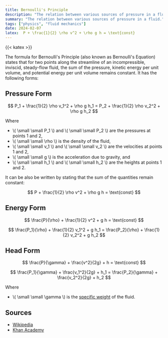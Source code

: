 ```yaml
---
title: Bernoulli's Principle
description: "The relation between various sources of pressure in a fluid."
summary: "The relation between various sources of pressure in a fluid."
tags: ["physics", "fluid mechanics"]
date: 2024-02-07
latex:  P + \frac{1}{2} \rho v^2 + \rho g h = \text{const}
---
```


{{< katex >}}

The formula for Bernoulli's Principle (also known as Bernoulli's Equation) states that for two points along the streamline of an incompressible, inviscid, steady-flow fluid, the sum of the pressure, kinetic energy per unit volume, and potential energy per unit volume remains constant. It has the following forms:

## Pressure Form

$$ P_1 + \frac{1}{2} \rho v_1^2 + \rho g h_1 = P_2 + \frac{1}{2} \rho v_2^2 + \rho g h_2 $$

Where

* \\( \small  \small P_1  \\) and \\( \small  \small P_2  \\) are the pressures at points 1 and 2,
* \\( \small  \small \rho  \\) is the density of the fluid,
* \\( \small  \small v_1  \\) and \\( \small  \small v_2  \\) are the velocities at points 1 and 2,
* \\( \small  \small g  \\) is the acceleration due to gravity, and
* \\( \small  \small h_1  \\) and \\( \small  \small h_2  \\) are the heights at points 1 and 2.

It can be also be written by stating that the sum of the quantities remain constant:

$$ P + \frac{1}{2} \rho v^2 + \rho g h = \text{const} $$


## Energy Form

$$ \frac{P}{\rho} + \frac{1}{2} v^2 + g h = \text{const} $$

$$ \frac{P_1}{\rho} + \frac{1}{2} v_1^2 + g h_1 = \frac{P_2}{\rho} + \frac{1}{2} v_2^2 + g h_2 $$

## Head Form

$$ \frac{P}{\gamma} + \frac{v^2}{2g} + h = \text{const} $$

$$ \frac{P_1}{\gamma} + \frac{v_1^2}{2g} + h_1 = \frac{P_2}{\gamma} + \frac{v_2^2}{2g} + h_2 $$

Where 

* \\( \small  \small \gamma  \\) is the [specific weight](/formulas/specific-weight/) of the fluid.


## Sources

- [Wikipedia](https://en.wikipedia.org/wiki/Bernoulli%27s_principle)
- [Khan Academy](https://www.khanacademy.org/science/physics/fluids/fluid-dynamics/a/what-is-bernoullis-equation)
